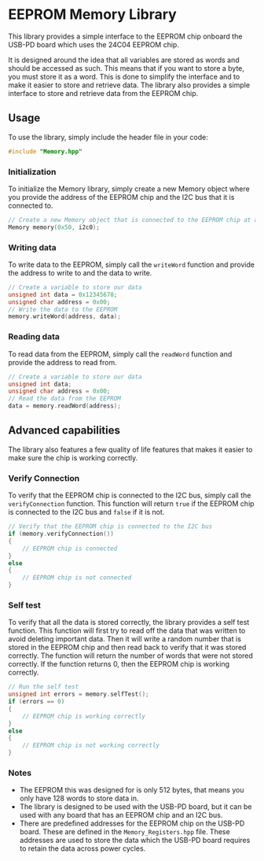 # EEPROM Memory Library
This library provides a simple interface to the EEPROM chip onboard the USB-PD board which uses the 24C04 EEPROM chip.


It is designed around the idea that all variables are stored as words and should be accessed as such. This means that if you want to store a byte, you must store it as a word. This is done to simplify the interface and to make it easier to store and retrieve data. The library also provides a simple interface to store and retrieve data from the EEPROM chip.

## Usage
To use the library, simply include the header file in your code:
```c
#include "Memory.hpp"
```

### Initialization
To initialize the Memory library, simply create a new Memory object where you provide the address of the EEPROM chip and the I2C bus that it is connected to.
```cpp
// Create a new Memory object that is connected to the EEPROM chip at address 0x50 on I2C bus 0
Memory memory(0x50, i2c0);
``` 

### Writing data
To write data to the EEPROM, simply call the `writeWord` function and provide the address to write to and the data to write.
```cpp
// Create a variable to store our data
unsigned int data = 0x12345678;
unsigned char address = 0x00;
// Write the data to the EEPROM
memory.writeWord(address, data);
```

### Reading data
To read data from the EEPROM, simply call the `readWord` function and provide the address to read from.
```cpp
// Create a variable to store our data
unsigned int data;
unsigned char address = 0x00;
// Read the data from the EEPROM
data = memory.readWord(address);
```

## Advanced capabilities
The library also features a few quality of life features that makes it easier to make sure the chip is working correctly.
### Verify Connection
To verify that the EEPROM chip is connected to the I2C bus, simply call the `verifyConnection` function. This function will return `true` if the EEPROM chip is connected to the I2C bus and `false` if it is not.
```cpp
// Verify that the EEPROM chip is connected to the I2C bus
if (memory.verifyConnection()) 
{
    // EEPROM chip is connected
} 
else 
{
    // EEPROM chip is not connected
}
```
### Self test
To verify that all the data is stored correctly, the library provides a self test function. This function will first try to read off the data that was written to avoid deleting important data. Then it will write a random number that is stored in the EEPROM chip and then read back to verify that it was stored correctly. The function will return the number of words that were not stored correctly. If the function returns 0, then the EEPROM chip is working correctly.
```cpp
// Run the self test
unsigned int errors = memory.selfTest();
if (errors == 0) 
{
    // EEPROM chip is working correctly
} 
else 
{
    // EEPROM chip is not working correctly
}
```

### Notes
* The EEPROM this was designed for is only 512 bytes, that means you only have 128 words to store data in.
* The library is designed to be used with the USB-PD board, but it can be used with any board that has an EEPROM chip and an I2C bus.
* There are predefined addresses for the EEPROM chip on the USB-PD board. These are defined in the `Memory_Registers.hpp` file. These addresses are used to store the data which the USB-PD board requires to retain the data across power cycles.